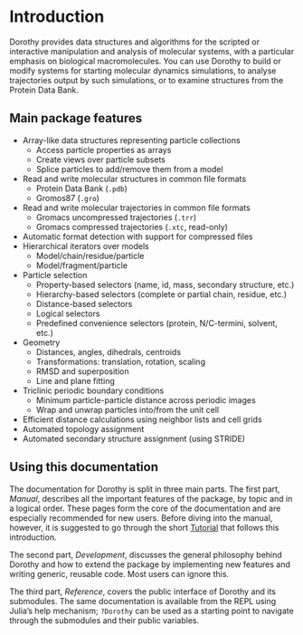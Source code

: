 # Introduction

Dorothy provides data structures and algorithms for the scripted or interactive
manipulation and analysis of molecular systems, with a particular emphasis on
biological macromolecules. You can use Dorothy to build or modify systems for
starting molecular dynamics simulations, to analyse trajectories output by such
simulations, or to examine structures from the Protein Data Bank.

## Main package features

- Array-like data structures representing particle collections
  - Access particle properties as arrays
  - Create views over particle subsets
  - Splice particles to add/remove them from a model
- Read and write molecular structures in common file formats
  - Protein Data Bank (`.pdb`)
  - Gromos87 (`.gro`)
- Read and write molecular trajectories in common file formats
  - Gromacs uncompressed trajectories (`.trr`)
  - Gromacs compressed trajectories (`.xtc`, read-only)
- Automatic format detection with support for compressed files
- Hierarchical iterators over models
  - Model/chain/residue/particle
  - Model/fragment/particle
- Particle selection
  - Property-based selectors (name, id, mass, secondary structure, etc.)
  - Hierarchy-based selectors (complete or partial chain, residue, etc.)
  - Distance-based selectors
  - Logical selectors
  - Predefined convenience selectors (protein, N/C-termini, solvent, etc.)
- Geometry
  - Distances, angles, dihedrals, centroids
  - Transformations: translation, rotation, scaling
  - RMSD and superposition
  - Line and plane fitting
- Triclinic periodic boundary conditions
  - Minimum particle-particle distance across periodic images
  - Wrap and unwrap particles into/from the unit cell
- Efficient distance calculations using neighbor lists and cell grids
- Automated topology assignment
- Automated secondary structure assignment (using STRIDE)

## Using this documentation

The documentation for Dorothy is split in three main parts. The first part,
*Manual*, describes all the important features of the package, by topic and in a
logical order. These pages form the core of the documentation and are especially
recommended for new users. Before diving into the manual, however, it is
suggested to go through the short [Tutorial](@ref) that follows this
introduction.

The second part, *Development*, discusses the general philosophy behind Dorothy
and how to extend the package by implementing new features and writing generic,
reusable code. Most users can ignore this.

The third part, *Reference*, covers the public interface of Dorothy and its
submodules. The same documentation is available from the REPL using Julia’s help
mechanism; `?Dorothy` can be used as a starting point to navigate through the
submodules and their public variables.
